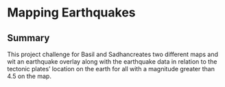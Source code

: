 # Mapping Earthquakes

## Summary

This project challenge for Basil and Sadhancreates two different maps and wit an earthquake overlay along with the earthquake data in relation to the tectonic plates’ location on the earth for all with a magnitude greater than 4.5 on the map.